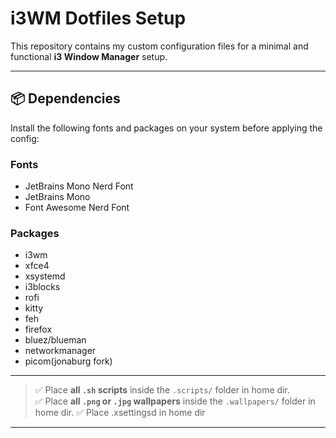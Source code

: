 # i3WM Dotfiles Setup

This repository contains my custom configuration files for a minimal and functional **i3 Window Manager** setup.

---

## 📦 Dependencies

Install the following fonts and packages on your system before applying the config:

### Fonts
- JetBrains Mono Nerd Font  
- JetBrains Mono  
- Font Awesome Nerd Font  

### Packages
- i3wm  
- xfce4  
- xsystemd  
- i3blocks  
- rofi  
- kitty  
- feh
- firefox
- bluez/blueman
- networkmanager
- picom(jonaburg fork)
---



> ✅ Place **all `.sh` scripts** inside the `.scripts/` folder in home dir.  
> ✅ Place **all `.png` or `.jpg` wallpapers** inside the `.wallpapers/` folder in home dir.
> ✅ Place .xsettingsd in home dir 
---

